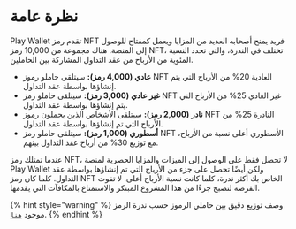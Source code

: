 # نظرة عامة

Play Wallet تقدم رمز NFT فريد يمنح أصحابه العديد من المزايا ويعمل كمفتاح للوصول إلى المنصة. هناك مجموعة من 10,000 رمز NFT، تختلف في الندرة، والتي تحدد النسبة المئوية من الأرباح من عقد التداول المشاركة بين الحاملين.

* **عادي (4,000 رمز):** سيتلقى حاملو رموز NFT العادية 20% من الأرباح التي يتم إنشاؤها بواسطة عقد التداول.
* **غير عادي (3,000 رمز):** سيتلقى حاملو رمز NFT غير العادي 25% من الأرباح التي يتم إنشاؤها بواسطة عقد التداول.
* **نادر (2,000 رمز):** سيتلقى الأشخاص الذين يحملون رموز NFT النادرة 25% من الأرباح التي تم إنشاؤها بواسطة عقد التداول.
* **أسطوري (1,000 رمز):** سيتلقى حاملو رمز NFT الأسطوري أعلى نسبة من الأرباح، مع توزيع 30% من أرباح عقد التداول بينهم.

عندما تمتلك رمز NFT، لا تحصل فقط على الوصول إلى الميزات والمزايا الحصرية لمنصة Play Wallet ولكن أيضًا تحصل على جزء من الأرباح التي تم إنشاؤها بواسطة عقد التداول. كلما كان رمز NFT الخاص بك أكثر ندرة، كلما كانت نسبة الأرباح أعلى. لا تفوت الفرصة لتصبح جزءًا من هذا المشروع المبتكر والاستمتاع بالمكافآت التي يقدمها.

{% hint style="warning" %}
وصف توزيع دقيق بين حاملي الرموز حسب ندرة الرمز موجود [`هنا`](../../rewards/nft-holder.md).
{% endhint %}
